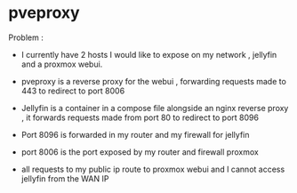 

# pveproxy 

Problem : 

* I currently have 2 hosts I would like to expose on my network , jellyfin and a proxmox webui.

* pveproxy is a reverse proxy for the webui , forwarding requests made to 443 to redirect to port 8006

* Jellyfin is a container in a compose file alongside an nginx reverse proxy , it forwards requests made from port 80 to redirect to port 8096 

* Port 8096 is forwarded in my router and my firewall for jellyfin 

* port 8006 is the port exposed by my router and firewall proxmox 

* all requests to my public ip route to proxmox webui and I cannot access jellyfin from the WAN IP 


